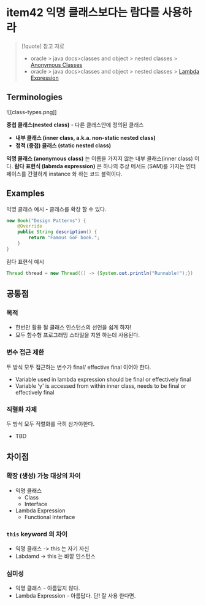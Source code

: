 # item42 익명 클래스보다는 람다를 사용하라

> [!quote] 참고 자료
> - oracle > java docs>classes and object > nested classes > [Anonymous Classes](https://docs.oracle.com/javase/tutorial/java/javaOO/anonymousclasses.html) 
> - oracle > java docs>classes and object > nested classes > [Lambda Expression](https://docs.oracle.com/javase/tutorial/java/javaOO/lambdaexpressions.html) 

## Terminologies

![[class-types.png]]

**중첩 클래스(nested class)** - 다른 클래스안에 정의된 클래스
- **내부 클래스 (inner class, a.k.a. non-static nested class)** 
- **정적 (중첩) 클래스 (static nested class)** 

**익명 클래스 (anonymous class)** 는 이름을 가지지 않는 내부 클래스(inner class) 이다.
**람다 표현식 (labmda expression)** 은 하나의 추상 메서드 (SAM)를 가지는 인터페이스를 간결하게 instance 화 하는 코드 블럭이다.

## Examples

익명 클래스 예시 - 클래스를 확장 할 수 있다.
```java
new Book("Design Patterns") {
    @Override
    public String description() {
        return "Famous GoF book.";
    }
}
```

람다 표현식 예시
```java
Thread thread = new Thread(() -> {System.out.println("Runnable!");})
```

## 공통점

### 목적

- 한번만 활용 될 클래스 인스턴스의 선언을 쉽게 하자!
- 모두 함수형 프로그래밍 스타일을 지원 하는데 사용된다.

### 변수 접근 제한

두 방식 모두 접근하는 변수가 final/ effective final 이어야 한다.
- Variable used in lambda expression should be final or effectively final
- Variable 'y' is accessed from within inner class, needs to be final or effectively final

### 직렬화 자제

두 방식 모두 직렬화를 극히 삼가야한다.
- TBD

## 차이점

### 확장 (생성) 가능 대상의 차이

- 익명 클래스
	- Class
	- Interface
- Lambda Expression
	- Functional Interface
### `this` keyword 의 차이

- 익명 클래스 -> this 는 자기 자신
- Labdamd -> this 는 바깥 인스턴스

### 심미성

- 익명 클래스 - 아름답지 않다.
- Lambda Expression - 아름답다. 단! 잘 사용 한다면.
